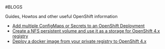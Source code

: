 #BLOGS

Guides, Howtos and other useful OpenShift information

* [Add multiple ConfigMaps or Secrets to an OpenShift Deployment](blogs/add_configmap_to_deployment.adoc)
* [Create a NFS persistent volume and use it as a storage for OpenShift 4.x registry](blogs/configure_nfs_pv.adoc)
* [Deploy a docker image from your private registry to OpenShift 4.x](blogs/local_docker_image_deployment_to_ocp.adoc)